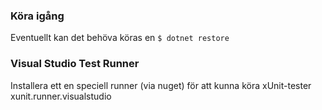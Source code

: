### Köra igång

Eventuellt kan det behöva köras en 
```$ dotnet restore```

### Visual Studio Test Runner

Installera ett en speciell runner (via nuget) för att kunna köra xUnit-tester
xunit.runner.visualstudio 

